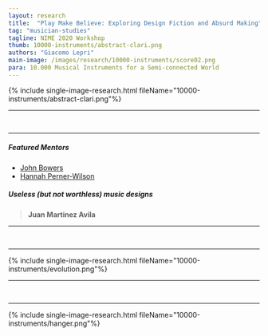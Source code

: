 ```yaml
---
layout: research
title:  "Play Make Believe: Exploring Design Fiction and Absurd Making"
tag: "musician-studies"
tagline: NIME 2020 Workshop
thumb: 10000-instruments/abstract-clari.png
authors: "Giacomo Lepri"
main-image: /images/research/10000-instruments/score02.png
para: 10.000 Musical Instruments for a Semi-connected World
---
```


{% include single-image-research.html fileName="10000-instruments/abstract-clari.png"%}

___

<br>

___



##### Featured Mentors

- [John Bowers](https://www.ncl.ac.uk/sacs/staff/profile/johnbowers.html)
- [Hannah Perner-Wilson](https://www.plusea.at)


##### Useless (but not worthless) music designs

>**Juan Martinez Avila**

___

<br>

___

{% include single-image-research.html fileName="10000-instruments/evolution.png"%}

___

<br>

___

{% include single-image-research.html fileName="10000-instruments/hanger.png"%}
